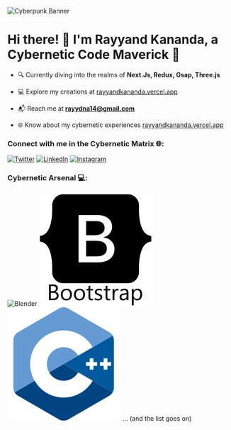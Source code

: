 ![Cyberpunk Banner](https://user-images.githubusercontent.com/74038190/225813708-98b745f2-7d22-48cf-9150-083f1b00d6c9.gif)

# Hi there! 👋 I'm Rayyand Kananda, a Cybernetic Code Maverick 🤖

- 🔍 Currently diving into the realms of **Next.Js, Redux, Gsap, Three.js**

- 💻 Explore my creations at [rayyandkananda.vercel.app](rayyandkananda.vercel.app)

- 📬 Reach me at **rayydna14@gmail.com**

- 🌐 Know about my cybernetic experiences [rayyandkananda.vercel.app](rayyandkananda.vercel.app)

### Connect with me in the Cybernetic Matrix 🌐:
[![Twitter](https://raw.githubusercontent.com/rahuldkjain/github-profile-readme-generator/master/src/images/icons/Social/twitter.svg)](https://twitter.com/rayy__and)
[![LinkedIn](https://raw.githubusercontent.com/rahuldkjain/github-profile-readme-generator/master/src/images/icons/Social/linked-in-alt.svg)](https://linkedin.com/in/rayyand)
[![Instagram](https://raw.githubusercontent.com/rahuldkjain/github-profile-readme-generator/master/src/images/icons/Social/instagram.svg)](https://instagram.com/rayy__dna)

### Cybernetic Arsenal 💻:
![Blender](https://download.blender.org/branding/community/blender_community_badge_white.svg)
![Bootstrap](https://raw.githubusercontent.com/devicons/devicon/master/icons/bootstrap/bootstrap-plain-wordmark.svg)
![C++](https://raw.githubusercontent.com/devicons/devicon/master/icons/cplusplus/cplusplus-original.svg)
... (and the list goes on)

